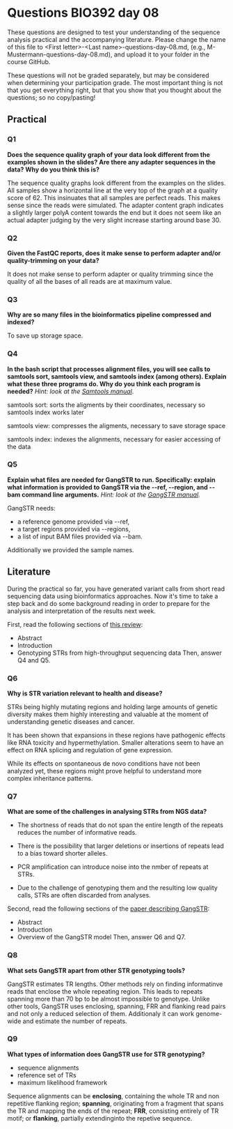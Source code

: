 
# Questions BIO392 day 08
These questions are designed to test your understanding of the sequence analysis practical and the accompanying literature. Please change the name of this file to \<First letter\>-\<Last name\>-questions-day-08.md, (e.g., M-Mustermann-questions-day-08.md), and upload it to your folder in the course GitHub.

These questions will not be graded separately, but may be considered when determining your participation grade. The most important thing is not that you get everything right, but that you show that you thought about the questions; so no copy/pasting!

## Practical

### Q1
**Does the sequence quality graph of your data look different from the examples shown in the slides? Are there any adapter sequences in the data? Why do you think this is?**

The sequence quality graphs look different from the examples on the slides. All samples show a horizontal line at the very top of the graph at a quality score of 62. This insinuates that all samples are perfect reads. This makes sense since the reads were simulated. 
The adapter content graph indicates a slightly larger polyA content towards the end but it does not seem like an actual adapter judging by the very slight increase starting around base 30. 

### Q2
**Given the FastQC reports, does it make sense to perform adapter and/or quality-trimming on your data?**

It does not make sense to perform adapter or quality trimming since the quality of all the bases of all reads are at maximum value.

### Q3
**Why are so many files in the bioinformatics pipeline compressed and indexed?**

To save up storage space. 

### Q4
**In the bash script that processes alignment files, you will see calls to samtools sort, samtools view, and samtools index (among others). Explain what these three programs do. Why do you think each program is needed?**
*Hint: look at the [Samtools manual](http://www.htslib.org/doc/samtools.html)*.

samtools sort: sorts the aligments by their coordinates, necessary so samtools index works later 

samtools view: compresses the aligments, necessary to save storage space

samtools index: indexes the alignments, necessary for easier accessing of the data

### Q5
**Explain what files are needed for GangSTR to run. Specifically: explain what information is provided to GangSTR via the --ref, --region, and --bam command line arguments.**
*Hint: look at the [GangSTR manual](https://github.com/gymreklab/gangstr).*

GangSTR needs:
* a reference genome provided via --ref,
* a target regions provided via --regions,
* a list of input BAM files provided via --bam.

Additionally we provided the sample names.


## Literature
During the practical so far, you have generated variant calls from short read sequencing data using bioinformatics approaches. Now it's time to take a step back and do some background reading in order to prepare for the analysis and interpretation of the results next week. 

First, read the following sections of [this review](https://www.sciencedirect.com/science/article/pii/S0959437X16301538):
* Abstract
* Introduction
* Genotyping STRs from high-throughput sequencing data
Then, answer Q4 and Q5.

### Q6
**Why is STR variation relevant to health and disease?**

STRs being highly mutating regions and holding large amounts of genetic diversity makes them highly interesting and valuable at the moment of understanding genetic diseases and cancer. 

It has been shown that expansions in these regions have pathogenic effects like RNA toxicity and hypermethylation. Smaller alterations seem to have an effect on RNA splicing and regulation of gene expression. 

While its effects on spontaneous de novo conditions have not been analyzed yet, these regions might prove helpful to understand more complex inheritance patterns.

### Q7
**What are some of the challenges in analysing STRs from NGS data?**

* The shortness of reads that do not span the entire length of the repeats reduces the number of informative reads.

* There is the possibility that larger deletions or insertions of repeats lead to a bias toward shorter alleles.

* PCR amplification can introduce noise into the nmber of repeats at STRs.

* Due to the challenge of genotyping them and the resulting low quality calls, STRs are often discarded from analyses. 

Second, read the following sections of the [paper describing GangSTR](https://academic.oup.com/nar/article/47/15/e90/5518310):
* Abstract
* Introduction
* Overview of the GangSTR model
Then, answer Q6 and Q7.

### Q8
**What sets GangSTR apart from other STR genotyping tools?**

GangSTR estimates TR lengths. Other methods rely on finding informatinve reads that enclose the whole repeating region. This leads to repeats spanning more than 70 bp to be almost impossible to genotype.
Unlike other tools, GangSTR uses enclosing, spanning, FRR and flanking read pairs and not only a reduced selection of them. Additionaly it can work genome-wide and estimate the number of repeats. 

### Q9
**What types of information does GangSTR use for STR genotyping?**
* sequence alignments
* reference set of TRs
* maximum likelihood framework

Sequence alignments can be **enclosing**, containing the whole TR and non repetitive flanking region; **spanning**, originating from a fragment that spans the TR and mapping the ends of the repeat; **FRR**, consisting entirely of TR motif; or **flanking**, partially extendinginto the repetive sequence. 
